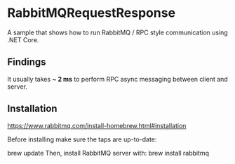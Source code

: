 # RabbitMQRequestResponse
A sample that shows how to run RabbitMQ / RPC style communication using .NET Core.

## Findings
It usually takes **~ 2 ms** to perform RPC async messaging between client and server. 

## Installation
https://www.rabbitmq.com/install-homebrew.html#installation

Before installing make sure the taps are up-to-date:

brew update
Then, install RabbitMQ server with:
brew install rabbitmq



